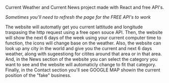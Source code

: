 Current Weather and Current News project made with React and free API's. 

*Sometimes you'll need to refresh the page for the FREE API's to work*

The website will automatly get you current lattitude and longitude traspasing the http request using a free open souce API. Then, the website will show the next 6 days of the week using your current computer time to function, the icons will change base on the weather. Also, the website can look up any city in the world and give you the current and next 6 days weather, along with sugeestiong for citites around that area or in that area. And, in the News section of the website you can select the category you want to see and the website will automaticly change to fit that category. Finally, in the Contact section you'll see GOOGLE MAP showin the current position of the "fake" business.
